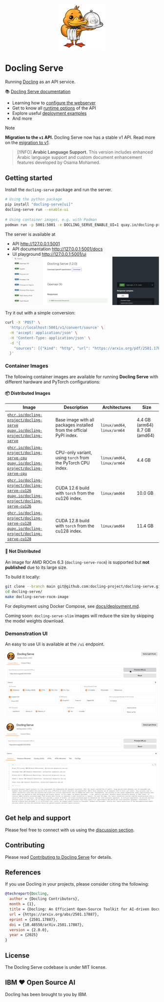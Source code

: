 <p align="center">
  <a href="https://github.com/docling-project/docling-serve">
    <img loading="lazy" alt="Docling" src="https://github.com/docling-project/docling-serve/raw/main/docs/assets/docling-serve-pic.png" width="30%"/>
  </a>
</p>

# Docling Serve

Running [Docling](https://github.com/docling-project/docling) as an API service.

📚 [Docling Serve documentation](./docs/README.md)

- Learning how to [configure the webserver](./docs/configuration.md)
- Get to know all [runtime options](./docs/usage.md) of the API
- Explore useful [deployment examples](./docs/deployment.md)
- And more

> [!NOTE]
> **Migration to the `v1` API.** Docling Serve now has a stable v1 API. Read more on the [migration to v1](./docs/v1_migration.md).

> [!INFO]
> **Arabic Language Support.** This version includes enhanced Arabic language support and custom document enhancement features developed by Osama Mohamed.

## Getting started

Install the `docling-serve` package and run the server.

```bash
# Using the python package
pip install "docling-serve[ui]"
docling-serve run --enable-ui

# Using container images, e.g. with Podman
podman run -p 5001:5001 -e DOCLING_SERVE_ENABLE_UI=1 quay.io/docling-project/docling-serve
```

The server is available at

- API <http://127.0.0.1:5001>
- API documentation <http://127.0.0.1:5001/docs>
- UI playground <http://127.0.0.1:5001/ui>
![API documentation](img/fastapi-ui.png)

Try it out with a simple conversion:

```bash
curl -X 'POST' \
  'http://localhost:5001/v1/convert/source' \
  -H 'accept: application/json' \
  -H 'Content-Type: application/json' \
  -d '{
    "sources": [{"kind": "http", "url": "https://arxiv.org/pdf/2501.17887"}]
  }'
```

### Container Images

The following container images are available for running **Docling Serve** with different hardware and PyTorch configurations:

#### 📦 Distributed Images

| Image | Description | Architectures | Size |
|-------|-------------|----------------|------|
| [`ghcr.io/docling-project/docling-serve`](https://github.com/docling-project/docling-serve/pkgs/container/docling-serve) <br> [`quay.io/docling-project/docling-serve`](https://quay.io/repository/docling-project/docling-serve) | Base image with all packages installed from the official PyPI index. | `linux/amd64`, `linux/arm64` | 4.4 GB (arm64) <br> 8.7 GB (amd64) |
| [`ghcr.io/docling-project/docling-serve-cpu`](https://github.com/docling-project/docling-serve/pkgs/container/docling-serve-cpu) <br> [`quay.io/docling-project/docling-serve-cpu`](https://quay.io/repository/docling-project/docling-serve-cpu) | CPU-only variant, using `torch` from the PyTorch CPU index. | `linux/amd64`, `linux/arm64` | 4.4 GB |
| [`ghcr.io/docling-project/docling-serve-cu126`](https://github.com/docling-project/docling-serve/pkgs/container/docling-serve-cu126) <br> [`quay.io/docling-project/docling-serve-cu126`](https://quay.io/repository/docling-project/docling-serve-cu126) | CUDA 12.6 build with `torch` from the cu126 index. | `linux/amd64` | 10.0 GB |
| [`ghcr.io/docling-project/docling-serve-cu128`](https://github.com/docling-project/docling-serve/pkgs/container/docling-serve-cu128) <br> [`quay.io/docling-project/docling-serve-cu128`](https://quay.io/repository/docling-project/docling-serve-cu128) | CUDA 12.8 build with `torch` from the cu128 index. | `linux/amd64` | 11.4 GB |

#### 🚫 Not Distributed

An image for AMD ROCm 6.3 (`docling-serve-rocm`) is supported but **not published** due to its large size.

To build it locally:

```bash
git clone --branch main git@github.com:docling-project/docling-serve.git
cd docling-serve/
make docling-serve-rocm-image
```

For deployment using Docker Compose, see [docs/deployment.md](docs/deployment.md).

Coming soon: `docling-serve-slim` images will reduce the size by skipping the model weights download.

### Demonstration UI

An easy to use UI is available at the `/ui` endpoint.

![Input controllers in the UI](img/ui-input.png)

![Output visualization in the UI](img/ui-output.png)

## Get help and support

Please feel free to connect with us using the [discussion section](https://github.com/docling-project/docling/discussions).

## Contributing

Please read [Contributing to Docling Serve](https://github.com/docling-project/docling-serve/blob/main/CONTRIBUTING.md) for details.

## References

If you use Docling in your projects, please consider citing the following:

```bib
@techreport{Docling,
  author = {Docling Contributors},
  month = {1},
  title = {Docling: An Efficient Open-Source Toolkit for AI-driven Document Conversion},
  url = {https://arxiv.org/abs/2501.17887},
  eprint = {2501.17887},
  doi = {10.48550/arXiv.2501.17887},
  version = {2.0.0},
  year = {2025}
}
```

## License

The Docling Serve codebase is under MIT license.

## IBM ❤️ Open Source AI

Docling has been brought to you by IBM.
